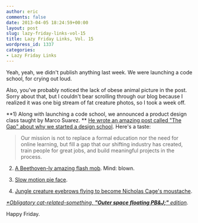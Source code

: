 ```yaml
---
author: eric
comments: false
date: 2013-04-05 18:24:59+00:00
layout: post
slug: lazy-friday-links-vol-15
title: Lazy Friday Links, Vol. 15
wordpress_id: 1337
categories:
- Lazy Friday Links
---
```


Yeah, yeah, we didn't publish anything last week. We were launching a code school, for crying out loud. 

Also, you've probably noticed the lack of obese animal picture in the post. Sorry about that, but I couldn't bear scrolling through our blog because I realized it was one big stream of fat creature photos, so I took a week off. 

<!-- more -->

**1) Along with launching a code school, we announced a product design class taught by Marco Suarez. ** [He wrote an amazing post called "The Gap" about why we started a design school](https://medium.com/tech-talk/fce9d38d2290). Here's a taste: 

> Our mission is not to replace a formal education nor the need for online learning, but fill a gap that our shifting industry has created, train people for great jobs, and build meaningful projects in the process.

2) [A Beethoven-ly amazing flash mob](http://www.youtube.com/watch?feature=player_embedded&v=GBaHPND2QJg). Mind: blown.

3) [Slow motion pie face](https://gimmebar-assets.s3.amazonaws.com/51513af6118e5.gif).

4) [Jungle creature eyebrows flying to become Nicholas Cage's moustache](https://gimmebar-assets.s3.amazonaws.com/5141e4551ccc6.gif).

_[*Obligatory cat-related-something, **"Outer space floating PB&J;"** edition](http://25.media.tumblr.com/ad25e9fa25fbcd8e22ba8af5c0b32e8c/tumblr_mkqzipIRkv1qzefipo1_500.gif)._

Happy Friday. 
